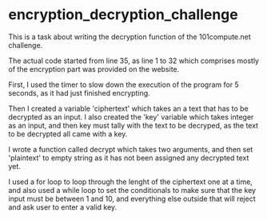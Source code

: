 # encryption_decryption_challenge
This is a task about writing the decryption function of the 101compute.net challenge. 


The actual code started from line 35, as line 1 to 32 which comprises mostly of the encryption part was provided on the website. 

First, I used the timer to slow down the execution of the program for 5 seconds, as it had just finished encrypting. 

Then I created a variable 'ciphertext' which takes an a text that has to be decrypted as an input. 
I also created the 'key' variable  which takes integer as an input, and then key must tally with the text to be decryped, as the text to be decrypted all came with a key. 

I wrote a function called decrypt which takes two arguments, and then set 'plaintext' to empty string as it has not been assigned any decrypted text yet. 

I used a for loop to loop through the lenght of the ciphertext one at a time, and also used a while loop to set the conditionals to make sure that the key input must be between 1 and 10, and everything else outside that will reject and ask user to enter a valid key. 

